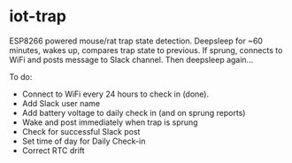 # iot-trap

ESP8266 powered mouse/rat trap state detection.
Deepsleep for ~60 minutes, wakes up, compares trap state to previous.  If sprung, connects to WiFi and posts message to Slack channel.
Then deepsleep again...

To do:
- Connect to WiFi every 24 hours to check in (done).
- Add Slack user name
- Add battery voltage to daily check in (and on sprung reports)
- Wake and post immediately when trap is sprung
- Check for successful Slack post
- Set time of day for Daily Check-in
- Correct RTC drift
